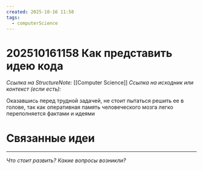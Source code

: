 ```yaml
---
created: 2025-10-16 11:58
tags:
  - computerScience
---
```

# 202510161158 Как представить идею кода

*Ссылка на StructureNote:* [[Computer Science]]
*Ссылка на исходник или контекст (если есть):* 

Оказавшись перед трудной задачей, не стоит пытаться решить ее в голове, так как оперативная память человеческого мозга легко переполняется фактами и идеями
# Связанные идеи

---

*Что стоит развить? Какие вопросы возникли?*